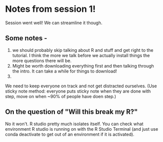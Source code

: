 # Notes from session 1!

Session went well! We can streamline it though. 

## Some notes - 

1. we should probably skip talking about R and stuff and get right to the tutorial. I think the more we talk before we actually install things the more questions there will be. 
2. Might be worth downloading everything first and then talking through the intro. It can take a while for things to download!
3. 

We need to keep everyone on track and not get distracted ourselves. (Use sticky note method: everyone puts sticky note when they are done with step, move on when ~90% of people have doen step.)

## On the question of "Will this break my R?"
No it won't. R studio pretty much isolates itself. You can check what environment R studio is running on with the R Studio Terminal (and just use conda deactivate to get out of an environment if it is activated).


